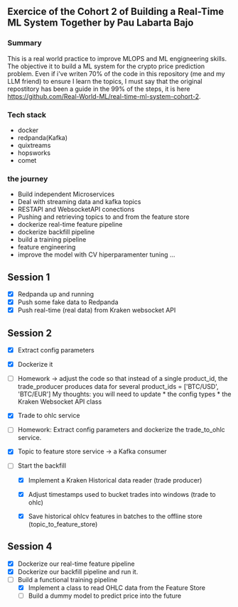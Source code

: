 ## Exercice of the Cohort 2 of Building a Real-Time ML System Together by Pau Labarta Bajo 

### Summary
This is a real world practice to improve MLOPS and ML engigneering skills. 
The objective it to build a ML system for the crypto price prediction problem.
Even if i've writen 70% of the code in this repository (me and my LLM friend) to ensure I learn the topics, I must say that the original repostitory has been a guide in the 99% of the steps, it is here https://github.com/Real-World-ML/real-time-ml-system-cohort-2.
  
### Tech stack
- docker
- redpanda(Kafka)
- quixtreams 
- hopsworks 
- comet


### the journey
- Build independent Microservices
- Deal with streaming data and kafka topics
- RESTAPI and WebsocketAPI conections
- Pushing and retrieving topics to and from the feature store
- dockerize real-time feature pipeline
- dockerize backfill pipeline 
- build a training pipeline
- feature engineering
- improve the model with CV hiperparamenter tuning
...


## Session 1 


- [x] Redpanda up and running
- [x] Push some fake data to Redpanda
- [x] Push real-time (real data) from Kraken websocket API

## Session 2

- [x] Extract config parameters
- [x] Dockerize it
- [ ] Homework -> adjust the code so that instead of a single product_id, the trade_producer
produces data for several product_ids = ['BTC/USD', 'BTC/EUR']
    My thoughts: you will need to update
        * the config types
        * the Kraken Websocket API class


- [x] Trade to ohlc service
- [ ] Homework: Extract config parameters and dockerize the trade_to_ohlc service.

- [x] Topic to feature store service -> a Kafka consumer
- [ ] Start the backfill
    - [x] Implement a Kraken Historical data reader (trade producer)
    - [x] Adjust timestamps used to bucket trades into windows  (trade to ohlc)
    - [x] Save historical ohlcv features in batches to the offline store (topic_to_feature_store)


## Session 4
- [x] Dockerize our real-time feature pipeline
- [x] Dockerize our backfill pipeline and run it.
- [ ] Build a functional training pipeline
    - [x] Implement a class to read OHLC data from the Feature Store
    - [ ] Build a dummy model to predict price into the future
